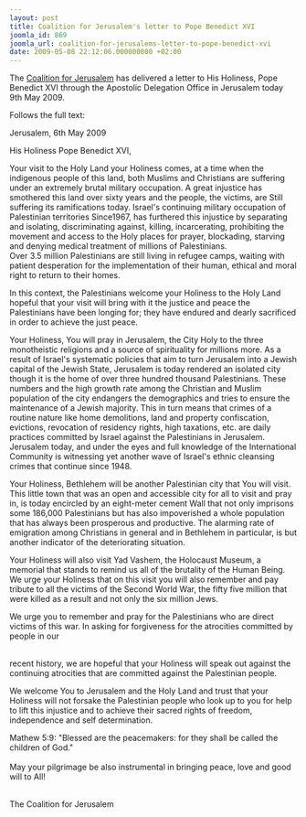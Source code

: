 ```yaml
---
layout: post
title: Coalition for Jerusalem's letter to Pope Benedict XVI
joomla_id: 869
joomla_url: coalition-for-jerusalems-letter-to-pope-benedict-xvi
date: 2009-05-08 22:12:06.000000000 +02:00
---
```

<p>The <a title="Coalition for Jerusalem" href="http://coalitionforjerusalem.blogspot.com/">Coalition for Jerusalem</a> has delivered a letter to His Holiness, Pope Benedict XVI through the Apostolic Delegation Office in Jerusalem today 9th May 2009.</p>
<p>Follows the full text:</p>
<p>

</p>
<p>Jerusalem, 6th May 2009</p>
<p>His Holiness Pope Benedict XVI,</p>
<p>Your visit to the Holy Land your Holiness comes, at a time when the indigenous people of this land, both Muslims and Christians are suffering under an extremely brutal military occupation. A great injustice has smothered this land over sixty years and the people, the victims, are Still suffering its ramifications today.  Israel's continuing military occupation of Palestinian territories Since1967, has furthered this injustice by separating and isolating, discriminating against, killing, incarcerating, prohibiting the movement and access to the Holy places for prayer, blockading, starving and denying medical treatment of millions of Palestinians. <br />Over 3.5 million Palestinians are still living in refugee camps, waiting with patient desperation for the implementation of their human, ethical and moral right to return to their homes.</p>
<p>In this context, the Palestinians welcome your Holiness to the Holy Land hopeful that your visit will bring with it the justice and peace the Palestinians have been longing for; they have endured and dearly sacrificed in order to achieve the just peace.</p>
<p>Your Holiness, You will pray in Jerusalem, the City Holy to the three monotheistic religions and a source of spirituality for millions more. As a result of Israel's systematic policies that aim to turn Jerusalem into a Jewish capital of the Jewish State, Jerusalem is today rendered an isolated city though it is the home of over three hundred thousand Palestinians. These numbers and the high growth rate among the Christian and Muslim population of the city endangers the demographics and tries to ensure the maintenance of a Jewish majority. This in turn means that crimes of a routine nature like home demolitions, land and property confiscation, evictions, revocation of residency rights, high taxations, etc. are daily practices committed by Israel against the Palestinians in Jerusalem. Jerusalem today, and under the eyes and full knowledge of the International Community is witnessing yet another wave of Israel's ethnic cleansing crimes that continue since 1948.</p>
<p>Your Holiness, Bethlehem will be another Palestinian city that You will visit. This little town that was an open and accessible city for all to visit and pray in, is today encircled by an eight-meter cement Wall that not only imprisons some 186,000 Palestinians but has also impoverished a whole population that has always been prosperous and productive. The alarming rate of emigration among Christians in general and in Bethlehem in particular, is but another indicator of the deteriorating situation.</p>
<p>Your Holiness will also visit Yad Vashem, the Holocaust Museum, a memorial that stands to remind us all of the brutality of the Human Being. We urge your Holiness that on this visit you will also remember and pay tribute to all the victims of the Second World War, the fifty five million that were killed as a result and not only the six million Jews.</p>
<p>We urge you to remember and pray for the Palestinians who are direct victims of this war. In asking for forgiveness for the atrocities committed by people in our</p>
<p><br />recent history, we are hopeful that your Holiness will speak out against the continuing atrocities that are committed against the Palestinian people.</p>
<p>We welcome You to Jerusalem and the Holy Land and trust that your Holiness will not forsake the Palestinian people who look up to you for help to lift this injustice and to achieve their sacred rights of freedom, independence and self determination.</p>
<p>Mathew 5:9: "Blessed are the peacemakers: for they shall be called the children of God."<br /> <br />May your pilgrimage be also instrumental in bringing peace, love and good will to All!</p>
<p><br />The Coalition for Jerusalem</p>
<p> </p>
<p> </p>
